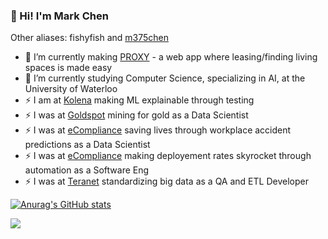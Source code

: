 ### 👋 Hi! I'm Mark Chen

Other aliases: fishyfish and [m375chen](https://www.linkedin.com/in/mark375chen/)

- 🔭 I’m currently making [PROXY](https://github.com/proxy-app) - a web app where leasing/finding living spaces is made easy
- 🌱 I’m currently studying Computer Science, specializing in AI, at the University of Waterloo
- ⚡ I am at [Kolena](https://www.kolena.io/) making ML explainable through testing
- ⚡ I was at [Goldspot](https://goldspot.ca/) mining for gold as a Data Scientist  
- ⚡ I was at [eCompliance](https://www.ecompliance.com/) saving lives through workplace accident predictions as a Data Scientist  
- ⚡ I was at [eCompliance](https://www.ecompliance.com/) making deployement rates skyrocket through automation as a Software Eng  
- ⚡ I was at [Teranet](https://www.teranet.ca/) standardizing big data as a QA and ETL Developer  

[![Anurag's GitHub stats](https://github-readme-stats.vercel.app/api?username=marko-polo-cheno&count_private=true&theme=blueberry)](https://github.com/anuraghazra/github-readme-stats)

![](https://komarev.com/ghpvc/?username=marko-polo-cheno&color=5522b4&label=coolness_counter)
